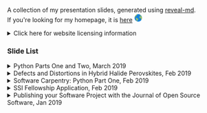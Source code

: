 A collection of my presentation slides, generated using [reveal-md](https://github.com/webpro/reveal-md).    
If you're looking for my homepage, it is [here](https://lucydot.github.io) <img src="./world.png" width="20" height="20">
<details>
  <summary> Click here for website licensing information </summary>
  
  The content of this website (including slides) is licensed under a [Creative Commons Attribution 4.0 International License](https://creativecommons.org/licenses/by/4.0/). 
You can re-use any of its content as long as the following attribution is included, and you indicate if changes were made: © 2019 by Lucy Whalley (CC-BY 4.0). 
</details>

### Slide List

<details>
  <summary>Python Parts One and Two, March 2019</summary>

[online slides](https://lucydot.github.io/slides/Python_0319)

Slides for parts one and two of a Python workshop, taught at the University of Bath in March 2019. The course webpage is [here](https://lucydot.github.io/python_novice). The course is an adapted version of the Software Carpentry python novice workshop. It uses plotting UV-Vis data as a motivating example  - so should be better suited to the typical physicist than the original.

</details>

<details>
  <summary>Defects and Distortions in Hybrid Halide Perovskites, Feb 2019</summary>

[online slides](https://lucydot.github.io/slides/TYCD_0219) 

Slides from my talk at the Thomas Young Centre student day, Imperial College London, February 2019.

</details>


<details>
  <summary>Software Carpentry: Python Part One, Feb 2019</summary>

[online slides](https://lucydot.github.io/slides/Python_0219) / [pdf slides](https://lucydot.github.io/slides/Python_0219/Python_0219.pdf) / [presentation notes](https://github.com/lucydot/slides/raw/gh-pages/Python_0219/Python_0219_notes.pdf)

Slides and notes for part one of the Software Carpentry Python workshop, taught at Imperial College London in February 2019. The course webpage is [here](https://imperialcollegelondon.github.io/python-novice-mix/), and I follow (most of) it.

</details>

<details>
  <summary>SSI Fellowship Application, Feb 2019</summary>
  
[online slides](https://lucydot.github.io/slides/SSI_0219) / [pdf slides](https://lucydot.github.io/slides/SSI_0219/SSI_0219.pdf) / [presentation notes](https://github.com/lucydot/slides/raw/gh-pages/SSI_0219/SSI_0219_notes.md) / [video](https://github.com/lucydot/slides/raw/gh-pages/SSI_0219/Lucy_Whalley_SSI_Fellowship.mp4) 

Presentation which formed the bulk part of my Fellowship Application to the Sustainable Software Institute, 02/19.

My proposed workshop outline ("Get your code publication ready") [is here](https://github.com/lucydot/slides/raw/gh-pages/SSI_0219/workshop_plan.md) and the (beginnings of a) workshop website [is here](https://lucydot.github.io/publication-ready/index.html).

#### image credits

- background icon from https://www.freepik.com
- polkadot background: https://www.freepik.com/free-vector/nice-pattern-with-gold-dots-on-a-white-background_949000.htm
- computer icon: made by https://www.flaticon.com/authors/simpleicon
- solar panel icon: made by https://www.flaticon.com/authors/monkik 
- great britain map: https://www.freepik.com/free-vector/united-kingdom-map-flag-infographics-template_2187242.htm
  
</details>

<details>
  <summary>Publishing your Software Project with the Journal of Open Source Software, Jan 2019</summary>
  
</br>

[online slides](https://lucydot.github.io/slides/JOSS_0119) / [pdf slides](https://lucydot.github.io/slides/JOSS_0119/JOSS_0119.pdf) / [presentation notes](https://github.com/lucydot/slides/raw/gh-pages/JOSS_0119/JOSS_0119_notes.md)

Short talk delivered at the Imperial College London Research Software in Materials event, 11/01/19.

#### image credits

- background icon from https://www.freepik.com/" 
- slide 1: https://jos.theoj.org
- slide 2: https://phys.org/news/2011-06-efficiency-flexible-cdte-solar-cell.html  
- slide 6: https://peerj.com/articles/cs-147/

</details>
